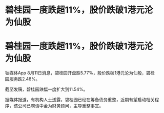 # 碧桂园一度跌超11%，股价跌破1港元沦为仙股

# 碧桂园一度跌超11%，股价跌破1港元沦为仙股

钛媒体App 8月11日消息，碧桂园开盘跌5.77%，股价跌破1港元沦为仙股，碧桂园服务跌2.48%。

截至发稿，碧桂园跌幅一度扩大到11.54%。

据媒体报道，有机构人士透露，碧桂园已经在筹备债务重整，近期有望启动相关程序，该公司已聘请中金为财务顾问，主导重整事宜。

